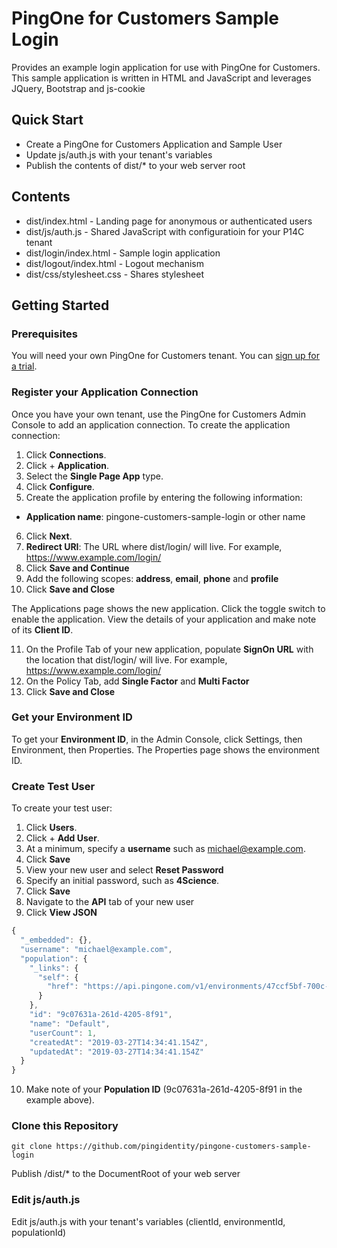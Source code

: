 # PingOne for Customers Sample Login
Provides an example login application for use with PingOne for Customers.  This sample application is written in HTML and JavaScript and leverages JQuery, Bootstrap and js-cookie

## Quick Start

* Create a PingOne for Customers Application and Sample User
* Update js/auth.js with your tenant's variables
* Publish the contents of dist/* to your web server root

## Contents

* dist/index.html         - Landing page for anonymous or authenticated users
* dist/js/auth.js         - Shared JavaScript with configuratioin for your P14C tenant
* dist/login/index.html   - Sample login application
* dist/logout/index.html  - Logout mechanism
* dist/css/stylesheet.css - Shares stylesheet

## Getting Started

### Prerequisites
You will need your own PingOne for Customers tenant.  You can [sign up for a trial](https://developer.pingidentity.com/).

### Register your Application Connection
Once you have your own tenant, use the PingOne for Customers Admin Console to add an application connection. To create the application connection:

1. Click **Connections**.
2. Click + **Application**.
3. Select the **Single Page App** type.
4. Click **Configure**.
5. Create the application profile by entering the following information:
* **Application name**: pingone-customers-sample-login or other name
6. Click **Next**.
7. **Redirect URI**: The URL where dist/login/ will live.  For example, https://www.example.com/login/
8. Click **Save and Continue**
9. Add the following scopes: **address**, **email**, **phone** and **profile**
10. Click **Save and Close**

The Applications page shows the new application.  Click the toggle switch to enable the application.  View the details of your application and make note of its **Client ID**.

11. On the Profile Tab of your new application, populate **SignOn URL** with the location that dist/login/ will live.  For example, https://www.example.com/login/
12. On the Policy Tab, add **Single Factor** and **Multi Factor**
12. Click **Save and Close**

### Get your Environment ID
To get your **Environment ID**, in the Admin Console, click Settings, then Environment, then Properties. The Properties page shows the environment ID.

### Create Test User
To create your test user:

1. Click **Users**.
2. Click + **Add User**.
3. At a minimum, specify a **username** such as michael@example.com.
4. Click **Save**
5. View your new user and select **Reset Password**
6. Specify an initial password, such as **4Science**.
7. Click **Save**
8. Navigate to the **API** tab of your new user
9. Click **View JSON**

```javascript
{
  "_embedded": {},
  "username": "michael@example.com",
  "population": {
    "_links": {
      "self": {
        "href": "https://api.pingone.com/v1/environments/47ccf5bf-700c-4933-acd5/populations/9c07631a-261d-4205-8f91"
      }
    },
    "id": "9c07631a-261d-4205-8f91",
    "name": "Default",
    "userCount": 1,
    "createdAt": "2019-03-27T14:34:41.154Z",
    "updatedAt": "2019-03-27T14:34:41.154Z"
  }
}
```

10. Make note of your **Population ID** (9c07631a-261d-4205-8f91 in the example above).

### Clone this Repository
```
git clone https://github.com/pingidentity/pingone-customers-sample-login
```

Publish /dist/* to the DocumentRoot of your web server

### Edit js/auth.js

Edit js/auth.js with your tenant's variables (clientId, environmentId, populationId)